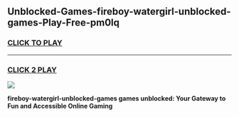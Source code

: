 
## Unblocked-Games-fireboy-watergirl-unblocked-games-Play-Free-pm0lq
<h3>
<a href="https://premium76.site?title=fireboy-watergirl-unblocked-games&ref=15A">CLICK TO PLAY</a></h3>
<hr>

<h3>
<a href="https://premium76.site?title=fireboy-watergirl-unblocked-games&ref=15A">CLICK 2 PLAY</a>
  
</h3>

<a href="https://premium76.site?title=fireboy-watergirl-unblocked-games&ref=15A"><img src="https://clearcache.store/games.png"></a>


**fireboy-watergirl-unblocked-games games unblocked: Your Gateway to Fun and Accessible Online Gaming**
